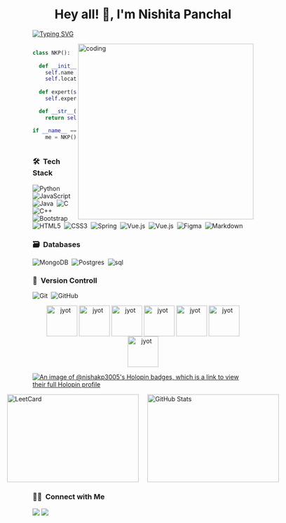 

<h1 align="center">Hey all! 👋, I'm Nishita Panchal</h1>


[![Typing SVG](https://readme-typing-svg.herokuapp.com?font=Architects+Daughter&color=7AF79A&size=30&lines=Hey!+It's+Magic+Coder!;I'm+currently+learning+ML...;I+like+to+play+chess)](https://git.io/typing-svg)


<p><img align = "right" alt = "coding" width = "400" src = "https://cdn.dribbble.com/users/4055494/screenshots/15215756/media/d2b66c4ca0192aa26d103448b3d1518b.gif"></p>

<div style="display: flex; justify-content: start; align-items: start; ">

```python
class NKP():
    
  def __init__(self):
    self.name = "Nishita Panchal"
    self.location = "Mumbai, India"
  
  def expert(self):
    self.expert = "MERN"

  def __str__(self):
    return self.name

if __name__ == '__main__':
    me = NKP()
```

</div>

### 🛠 &nbsp;Tech Stack

![Python](https://img.shields.io/badge/python-%23563D7C.svg?style=for-the-badge&logo=python&logoColor=%23F7DF1E)&nbsp;
![JavaScript](https://img.shields.io/badge/javascript-%23563D7C.svg?style=for-the-badge&logo=javascript&logoColor=%23F7DF1E)&nbsp;
![Java](https://img.shields.io/badge/java-%23563D7C.svg?style=for-the-badge&logo=java&logoColor=%23F7DF1E)&nbsp;
![C](https://img.shields.io/badge/c-%23563D7C.svg?style=for-the-badge&logo=c&logoColor=%23F7DF1E)&nbsp;
![C++](https://img.shields.io/badge/c++-%23563D7C.svg?style=for-the-badge&logo=c%2B%2B&logoColor=%23F7DF1E)&nbsp;
![Bootstrap](https://img.shields.io/badge/bootstrap-%23563D7C.svg?style=for-the-badge&logo=bootstrap&logoColor=%23F7DF1E)&nbsp;
![HTML5](https://img.shields.io/badge/html5-%23563D7C.svg?style=for-the-badge&logo=html5&logoColor=%23F7DF1E)&nbsp;
![CSS3](https://img.shields.io/badge/css3-%23563D7C.svg?style=for-the-badge&logo=css3&logoColor=%23F7DF1E)&nbsp;
![Spring](https://img.shields.io/badge/spring-%23563D7C.svg?style=for-the-badge&logo=spring&logoColor=%23F7DF1E)&nbsp;
![Vue.js](https://img.shields.io/badge/vuejs-%23563D7C.svg?style=for-the-badge&logo=vuedotjs&logoColor=%23F7DF1E)&nbsp;
![Vue.js](https://img.shields.io/badge/Postman-%23563D7C.svg?style=for-the-badge&logo=postman&logoColor=%23F7DF1E)&nbsp;
![Figma](https://img.shields.io/badge/figma-%23563D7C.svg?style=for-the-badge&logo=figma&logoColor=%23F7DF1E)&nbsp;
![Markdown](https://img.shields.io/badge/markdown-%23563D7C.svg?style=for-the-badge&logo=markdown&logoColor=%23F7DF1E)&nbsp;

### 🗃 &nbsp;Databases

![MongoDB](https://img.shields.io/badge/MongoDB-%234ea94b.svg?style=for-the-badge&logo=mongodb&logoColor=white)&nbsp;
![Postgres](https://img.shields.io/badge/postgres-%234ea94b.svg?style=for-the-badge&logo=postgresql&logoColor=white)&nbsp;
![sql](https://img.shields.io/badge/sql-%234ea94b.svg?style=for-the-badge&logo=sql&logoColor=white)&nbsp;


### 🧰 &nbsp;Version Controll

![Git](https://img.shields.io/badge/git-0078d7.svg?style=for-the-badge&logo=git&logoColor=white)&nbsp;
![GitHub](https://img.shields.io/badge/github-0078d7.svg?style=for-the-badge&logo=github&logoColor=white)&nbsp;

<p align="center">
  <a href="https://leetcode.com/Nishakp_3005/" target="_blank"><img align="center" src="https://assets.leetcode.com/static_assets/marketing/2024-200.gif" alt="jyot" height="70" width="70" /></a>
  <a href="https://leetcode.com/Nishakp_3005/" target="_blank"><img align="center" src="https://assets.leetcode.com/static_assets/marketing/2024-100-new.gif" alt="jyot" height="70" width="70" /></a>
  <a href="https://leetcode.com/Nishakp_3005/" target="_blank"><img align="center" src="https://assets.leetcode.com/static_assets/marketing/2024-50.gif" alt="jyot" height="70" width="70" /></a>
        <a href="https://leetcode.com/Nishakp_3005/" target="_blank"><img align="center" src="https://assets.leetcode.com/static_assets/public/images/badges/2024/gif/2024-09.gif" alt="jyot" height="70" width="70" /></a>
    <a href="https://leetcode.com/Nishakp_3005/" target="_blank"><img align="center" src="https://assets.leetcode.com/static_assets/public/images/badges/2024/gif/2024-08.gif" alt="jyot" height="70" width="70" /></a>
  <a href="https://leetcode.com/Nishakp_3005/" target="_blank"><img align="center" src="https://assets.leetcode.com/static_assets/public/images/badges/2024/gif/2024-07.gif" alt="jyot" height="70" width="70" /></a>
  <a href="https://leetcode.com/Nishakp_3005/" target="_blank"><img align="center" src="https://assets.leetcode.com/static_assets/public/images/badges/2024/gif/2024-06.gif" alt="jyot" height="70" width="70" /></a>
</p>

[![An image of @nishakp3005's Holopin badges, which is a link to view their full Holopin profile](https://holopin.me/nishakp3005)](https://holopin.io/@nishakp3005)


<div style="display: flex; justify-content: center; align-items: center; gap : 20px">
    <img src="https://leetcard.jacoblin.cool/Nishakp_3005?theme=dark&font=Nunito&ext=heatmap" height="200" width="300" alt="LeetCard" />
    <img src="https://github-readme-stats.vercel.app/api/top-langs?username=nishakp3005&show_icons=true&locale=en&layout=compact&theme=synthwave" height="200" width="300" alt="GitHub Stats" />
</div>

### 🤝🏻 &nbsp;Connect with Me

<p>
<a href="https://www.linkedin.com/in/nishita-panchal/"><img src="https://img.shields.io/badge/-Nishita%20Panchal-0077B5?style=flat&logo=Linkedin&logoColor=white"/></a>
<a href="mailto:nishap3005@gmail.com"><img src="https://img.shields.io/badge/-Nishita%20Panchal-D14836?style=flat&logo=Gmail&logoColor=white"/></a>
</p>


<!-- <p align="left"> <a href="https://github.com/ryo-ma/github-profile-trophy"><img src="https://github-profile-trophy.vercel.app/?username=nishakp3005" alt="nishakp3005" /></a> </p> -->

<!-- ![GitHub followers](https://img.shields.io/github/followers/nishakp3005?style=social) ![GitHub User's stars](https://img.shields.io/github/stars/nishakp3005?style=social) ![Visitor](https://visitor-badge.laobi.icu/badge?page_id=nishakp3005.repoName) <img src="https://komarev.com/ghpvc/?username=nishakp3005" alt="nishakp3005" /> -->
